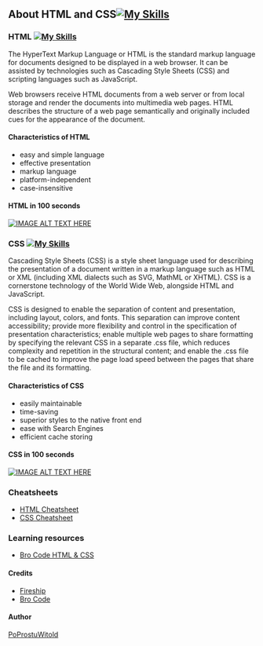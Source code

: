 ## About HTML and CSS[![My Skills](https://skillicons.dev/icons?i=html,css)](https://skillicons.dev)

### HTML [![My Skills](https://skillicons.dev/icons?i=html)](https://skillicons.dev)
The HyperText Markup Language or HTML is the standard markup language for documents designed to be displayed in a web browser. It can be assisted by technologies such as Cascading Style Sheets (CSS) and scripting languages such as JavaScript.

Web browsers receive HTML documents from a web server or from local storage and render the documents into multimedia web pages. HTML describes the structure of a web page semantically and originally included cues for the appearance of the document.

#### Characteristics of HTML
- easy and simple language
- effective presentation
- markup language
- platform-independent
- case-insensitive

#### HTML in 100 seconds

[![IMAGE ALT TEXT HERE](https://img.youtube.com/vi/ok-plXXHlWw/0.jpg)](https://www.youtube.com/watch?v=ok-plXXHlWw)

### CSS [![My Skills](https://skillicons.dev/icons?i=css)](https://skillicons.dev)
Cascading Style Sheets (CSS) is a style sheet language used for describing the presentation of a document written in a markup language such as HTML or XML (including XML dialects such as SVG, MathML or XHTML). CSS is a cornerstone technology of the World Wide Web, alongside HTML and JavaScript.

CSS is designed to enable the separation of content and presentation, including layout, colors, and fonts. This separation can improve content accessibility; provide more flexibility and control in the specification of presentation characteristics; enable multiple web pages to share formatting by specifying the relevant CSS in a separate .css file, which reduces complexity and repetition in the structural content; and enable the .css file to be cached to improve the page load speed between the pages that share the file and its formatting.

#### Characteristics of CSS
- easily maintainable
- time-saving
- superior styles to the native front end
- ease with Search Engines
- efficient cache storing

#### CSS in 100 seconds


[![IMAGE ALT TEXT HERE](https://img.youtube.com/vi/OEV8gMkCHXQ/0.jpg)](https://www.youtube.com/watch?v=OEV8gMkCHXQ)


### Cheatsheets
- [HTML Cheatsheet](https://htmlcheatsheet.com/)
- [CSS Cheatsheet](https://htmlcheatsheet.com/css/)

### Learning resources
- [Bro Code HTML & CSS](https://www.youtube.com/watch?v=cyuzt1Dp8X8)



#### Credits
- [Fireship](https://www.youtube.com/c/Fireship)
- [Bro Code](https://www.youtube.com/c/BroCodez)


#### Author
[PoProstuWitold](https://github.com/PoProstuWitold)